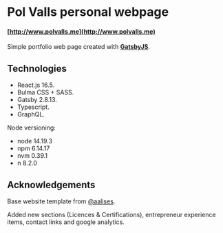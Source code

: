 # Pol Valls personal webpage

#### [http://www.polvalls.me](http://www.polvalls.me)
Simple portfolio web page created with [**GatsbyJS**](https://www.gatsbyjs.org).

## Technologies ##

- React.js 16.5.
- Bulma CSS + SASS.
- Gatsby 2.8.13.
- Typescript.
- GraphQL.

Node versioning:
- node 14.19.3
- npm 6.14.17
- nvm 0.39.1
- n 8.2.0

## Acknowledgements ##

Base website template from [@aalises](https://github.com/aalises). 

Added new sections (Licences & Certifications), entrepreneur experience items, contact links and google analytics.


